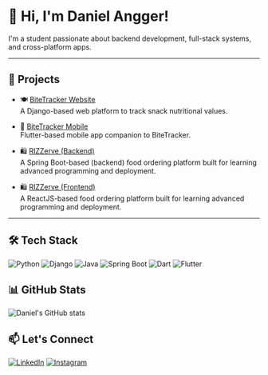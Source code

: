# 👋 Hi, I'm Daniel Angger!

I'm a student passionate about backend development, full-stack systems, and cross-platform apps.

---

## 🚀 Projects
- 🍽️ [BiteTracker Website](https://github.com/bang-bingung-bang/BiteTracker-web)  
  A Django-based web platform to track snack nutritional values.
  
- 📱 [BiteTracker Mobile](https://github.com/bang-bingung-bang/BiteTracker-Mobile)  
  Flutter-based mobile app companion to BiteTracker.  

- 🛍️ [RIZZerve (Backend)](https://github.com/Advprog2025-B08/back_end_rizzerve)  
  A Spring Boot-based (backend) food ordering platform built for learning advanced programming and deployment.  

- 🛍️ [RIZZerve (Frontend)](https://github.com/Advprog2025-B08/front_end_rizzerve)  
  A ReactJS-based food ordering platform built for learning advanced programming and deployment.

---

## 🛠 Tech Stack
![Python](https://img.shields.io/badge/Python-3776AB?style=for-the-badge&logo=python&logoColor=white)
![Django](https://img.shields.io/badge/Django-092E20?style=for-the-badge&logo=django&logoColor=white)
![Java](https://img.shields.io/badge/Java-ED8B00?style=for-the-badge&logo=java&logoColor=white)
![Spring Boot](https://img.shields.io/badge/Spring_Boot-6DB33F?style=for-the-badge&logo=spring-boot&logoColor=white)
![Dart](https://img.shields.io/badge/Dart-0175C2?style=for-the-badge&logo=dart&logoColor=white)
![Flutter](https://img.shields.io/badge/Flutter-02569B?style=for-the-badge&logo=flutter&logoColor=white)

## 📊 GitHub Stats
![Daniel's GitHub stats](https://github-readme-stats.vercel.app/api?username=DanielAngger&show_icons=true&theme=tokyonight)

## 📫 Let's Connect
[![LinkedIn](https://img.shields.io/badge/LinkedIn-blue?logo=linkedin&style=for-the-badge)](https://www.linkedin.com/in/daniel-angger-dewandaru-a3a150289)
[![Instagram](https://img.shields.io/badge/Instagram-E4405F?style=for-the-badge&logo=instagram&logoColor=white)](https://instagram.com/danielangger14)
